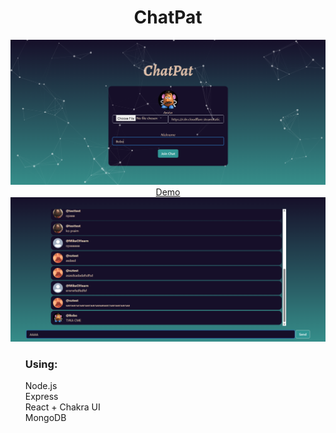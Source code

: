 <div style="text-align: center; display: inline-block">
    <h1>ChatPat</h1>
    <img src="screenshots/bobo.png">
    <a href="https://youtu.be/ZPlYe-DWpns">Demo</a>
    <img src="screenshots/Untitled.png">
    <ul style="text-align: left; list-style: none;">
        <h3>Using:</h3>
        <li>Node.js</li>
        <li>Express</li>
        <li>React + Chakra UI</li>
        <li>MongoDB</li>
    </ul>
</div>
